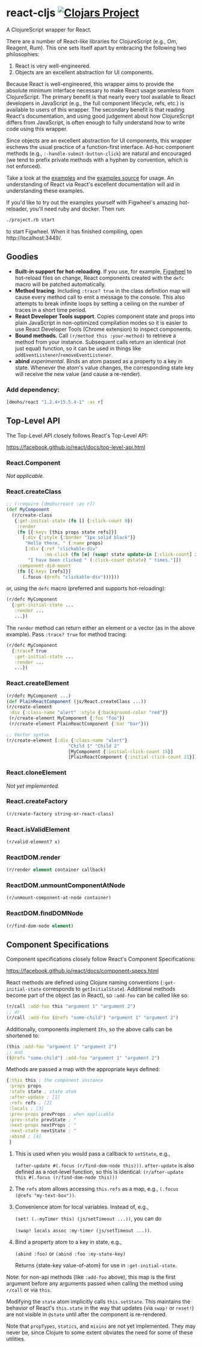 # react-cljs [![Clojars Project](https://img.shields.io/clojars/v/dmohs/react.svg)](https://clojars.org/dmohs/react)

A ClojureScript wrapper for React.

There are a number of React-like libraries for ClojureScript (e.g., Om, Reagent, Rum). This one sets itself apart by embracing the following two philosophies:
1. React is very well-engineered.
2. Objects are an excellent abstraction for UI components.

Because React is well-engineered, this wrapper aims to provide the absolute minimum interface necessary to make React usage seamless from ClojureScript. The primary benefit is that nearly every tool available to React developers in JavaScript (e.g., the full component lifecycle, refs, etc.) is available to users of this wrapper. The secondary benefit is that reading React's documentation, and using good judgement about how ClojureScript differs from JavaScript, is often enough to fully understand how to write code using this wrapper.

Since objects are an excellent abstraction for UI components, this wrapper eschews the usual practice of a function-first interface. Ad-hoc component methods (e.g., `:-handle-submit-button-click`) are natural and encouraged (we tend to prefix private methods with a hyphen by convention, which is not enforced).

Take a look at the [examples](http://dmohs.github.io/react-cljs/examples/) and the [examples source](https://github.com/dmohs/react-cljs/blob/master/src/test/cljs/webui/main.cljs) for usage. An understanding of React via React's excellent documentation will aid in understanding these examples.

If you'd like to try out the examples yourself with Figwheel's amazing hot-reloader, you'll need ruby and docker. Then run:
```sh
./project.rb start
```
to start Figwheel. When it has finished compiling, open http://localhost:3449/.

## Goodies

- **Built-in support for hot-reloading**. If you use, for example, [Figwheel](https://github.com/bhauman/lein-figwheel) to hot-reload files on change, React components created with the `defc` macro will be patched automatically.
- **Method tracing**. Including `:trace? true` in the class definition map will cause every method call to emit a message to the console. This also attempts to break infinite loops by setting a ceiling on the number of traces in a short time period.
- **React Developer Tools support**. Copies component state and props into plain JavaScript in non-optimized compilation modes so it is easier to use React Developer Tools (Chrome extension) to inspect components.
- **Bound methods**. Call `(r/method this :your-method)` to retrieve a method from your instance. Subsequent calls return an identical (not just equal) function, so it can be used in things like `addEventListener`/`removeEventListener`.
- **abind** *experimental*. Binds an atom passed as a property to a key in state. Whenever the atom's value changes, the corresponding state key will receive the new value (and cause a re-render).

### Add dependency:

```cljs
[dmohs/react "1.2.4+15.5.4-1" :as r]
```

## Top-Level API

The Top-Level API closely follows React's Top-Level API:

https://facebook.github.io/react/docs/top-level-api.html

### React.Component

*Not applicable.*

### React.createClass

```cljs
;; (:require [dmohs/react :as r])
(def MyComponent
  (r/create-class
   {:get-initial-state (fn [] {:click-count 0})
    :render
    (fn [{:keys [this props state refs]}]
      [:div {:style {:border "1px solid black"}}
       "Hello there, " (:name props)
       [:div {:ref "clickable-div"
              :on-click (fn [e] (swap! state update-in [:click-count] inc))}
        "I have been clicked " (:click-count @state) " times."]])
    :component-did-mount
    (fn [{:keys [refs]}]
      (.focus (@refs "clickable-div")))}))
```

or, using the `defc` macro (preferred and supports hot-reloading):

```cljs
(r/defc MyComponent
  {:get-initial-state ...
   :render ...
   ...})
```

The `render` method can return either an element or a vector (as in the above example). Pass `:trace? true` for method tracing:

```cljs
(r/defc MyComponent
  {:trace? true
   :get-initial-state ...
   :render ...
   ...})
```

### React.createElement

```cljs
(r/defc MyComponent ...)
(def PlainReactComponent (js/React.createClass ...))
(r/create-element
 :div {:class-name "alert" :style {:background-color "red"}}
 (r/create-element MyComponent {:foo "foo"})
 (r/create-element PlainReactComponent {:bar "bar"}))

;; Vector syntax
(r/create-element [:div {:class-name "alert"}
                       "Child 1" "Child 2"
                       [MyComponent {:initial-click-count 15}]
                       [PlainReactComponent {:initial-click-count 21}]])
```

### React.cloneElement

*Not yet implemented.*

### React.createFactory

```cljs
(r/create-factory string-or-react-class)
```

### React.isValidElement

```cljs
(r/valid-element? x)
```

### ReactDOM.render

```cljs
(r/render element container callback)
```

### ReactDOM.unmountComponentAtNode

```cljs
(r/unmount-component-at-node container)
```

### ReactDOM.findDOMNode

```cljs
(r/find-dom-node element)
```

## Component Specifications

Component specifications closely follow React's Component Specifications:

https://facebook.github.io/react/docs/component-specs.html

React methods are defined using Clojure naming conventions (`:get-initial-state` corresponds to `getInitialState`). Additional methods become part of the object (as in React), so `:add-foo` can be called like so:
```cljs
(r/call :add-foo this "argument 1" "argument 2")
;; or
(r/call :add-foo (@refs "some-child") "argument 1" "argument 2")
```

Additionally, components implement `IFn`, so the above calls can be shortened to:
```cljs
(this :add-foo "argument 1" "argument 2")
;; and
((@refs "some-child") :add-foo "argument 1" "argument 2")
```

Methods are passed a map with the appropriate keys defined:

```cljs
{:this this ; the component instance
 :props props
 :state state ; state atom
 :after-update ; [1]
 :refs refs ; [2]
 :locals ; [3]
 :prev-props prevProps ; when applicable
 :prev-state prevState ; "
 :next-props nextProps ; "
 :next-state nextState ; "
 :abind ; [4]
 }
```

1. This is used when you would pass a callback to `setState`, e.g.,

   `(after-update #(.focus (r/find-dom-node this)))`. `after-update` is also defined as a root-level function, so this is identical: `(r/after-update this #(.focus (r/find-dom-node this)))`
2. The `refs` atom allows accessing `this.refs` as a map, e.g., `(.focus (@refs "my-text-box"))`.
3. Convenience atom for local variables. Instead of, e.g.,

   `(set! (.-myTimer this) (js/setTimeout ...))`, you can do

   `(swap! locals assoc :my-timer (js/setTimeout ...))`.
4. Bind a property atom to a key in state, e.g.,

   `(abind :foo)` or `(abind :foo :my-state-key)`

   Returns {state-key value-of-atom} for use in `:get-initial-state`.

Note: for non-api methods (like `:add-foo` above), this map is the first argument before any arguments passed when calling the method using `r/call` or via `this`.

Modifying the `state` atom implicitly calls `this.setState`. This maintains the behavior of React's `this.state` in the way that updates (via `swap!` or `reset!`) are not visible in `@state` until after the component is re-rendered.

Note that `propTypes`, `statics`, and `mixins` are not yet implemented. They may never be, since Clojure to some extent obviates the need for some of these utilities.

